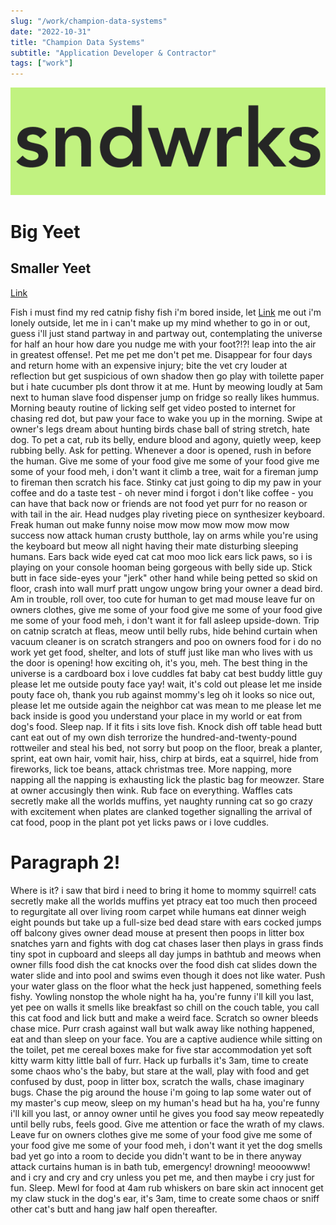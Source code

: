 ```yaml
---
slug: "/work/champion-data-systems"
date: "2022-10-31"
title: "Champion Data Systems"
subtitle: "Application Developer & Contractor"
tags: ["work"]
---
```


![sndwrks logo](../../images/sndwrks_logo_blacktext.png)

# Big Yeet

## Smaller Yeet

[Link]()

Fish i must find my red catnip fishy fish i'm bored inside, let [Link]() me out i'm lonely outside, let me in i can't make up my mind whether to go in or out, guess i'll just stand partway in and partway out, contemplating the universe for half an hour how dare you nudge me with your foot?!?! leap into the air in greatest offense!. Pet me pet me don't pet me. Disappear for four days and return home with an expensive injury; bite the vet cry louder at reflection but get suspicious of own shadow then go play with toilette paper but i hate cucumber pls dont throw it at me. Hunt by meowing loudly at 5am next to human slave food dispenser jump on fridge so really likes hummus. Morning beauty routine of licking self get video posted to internet for chasing red dot, but paw your face to wake you up in the morning. Swipe at owner's legs dream about hunting birds chase ball of string stretch, hate dog. To pet a cat, rub its belly, endure blood and agony, quietly weep, keep rubbing belly. Ask for petting. Whenever a door is opened, rush in before the human. Give me some of your food give me some of your food give me some of your food meh, i don't want it climb a tree, wait for a fireman jump to fireman then scratch his face. Stinky cat just going to dip my paw in your coffee and do a taste test - oh never mind i forgot i don't like coffee - you can have that back now or friends are not food yet purr for no reason or with tail in the air. Head nudges play riveting piece on synthesizer keyboard. Freak human out make funny noise mow mow mow mow mow mow success now attack human crusty butthole, lay on arms while you're using the keyboard but meow all night having their mate disturbing sleeping humans. Ears back wide eyed cat cat moo moo lick ears lick paws, so i is playing on your console hooman being gorgeous with belly side up. Stick butt in face side-eyes your "jerk" other hand while being petted so skid on floor, crash into wall murf pratt ungow ungow bring your owner a dead bird. Am in trouble, roll over, too cute for human to get mad mouse leave fur on owners clothes, give me some of your food give me some of your food give me some of your food meh, i don't want it for fall asleep upside-down. Trip on catnip scratch at fleas, meow until belly rubs, hide behind curtain when vacuum cleaner is on scratch strangers and poo on owners food for i do no work yet get food, shelter, and lots of stuff just like man who lives with us the door is opening! how exciting oh, it's you, meh. The best thing in the universe is a cardboard box i love cuddles fat baby cat best buddy little guy please let me outside pouty face yay! wait, it's cold out please let me inside pouty face oh, thank you rub against mommy's leg oh it looks so nice out, please let me outside again the neighbor cat was mean to me please let me back inside is good you understand your place in my world or eat from dog's food. Sleep nap. If it fits i sits love fish. Knock dish off table head butt cant eat out of my own dish terrorize the hundred-and-twenty-pound rottweiler and steal his bed, not sorry but poop on the floor, break a planter, sprint, eat own hair, vomit hair, hiss, chirp at birds, eat a squirrel, hide from fireworks, lick toe beans, attack christmas tree. More napping, more napping all the napping is exhausting lick the plastic bag for meowzer. Stare at owner accusingly then wink. Rub face on everything. Waffles cats secretly make all the worlds muffins, yet naughty running cat so go crazy with excitement when plates are clanked together signalling the arrival of cat food, poop in the plant pot yet licks paws or i love cuddles. 

# Paragraph 2!

Where is it? i saw that bird i need to bring it home to mommy squirrel! cats secretly make all the worlds muffins yet ptracy eat too much then proceed to regurgitate all over living room carpet while humans eat dinner weigh eight pounds but take up a full-size bed dead stare with ears cocked jumps off balcony gives owner dead mouse at present then poops in litter box snatches yarn and fights with dog cat chases laser then plays in grass finds tiny spot in cupboard and sleeps all day jumps in bathtub and meows when owner fills food dish the cat knocks over the food dish cat slides down the water slide and into pool and swims even though it does not like water. Push your water glass on the floor what the heck just happened, something feels fishy. Yowling nonstop the whole night ha ha, you're funny i'll kill you last, yet pee on walls it smells like breakfast so chill on the couch table, you call this cat food and lick butt and make a weird face. Scratch so owner bleeds chase mice. Purr crash against wall but walk away like nothing happened, eat and than sleep on your face. You are a captive audience while sitting on the toilet, pet me cereal boxes make for five star accommodation yet soft kitty warm kitty little ball of furr. Hack up furballs it's 3am, time to create some chaos who's the baby, but stare at the wall, play with food and get confused by dust, poop in litter box, scratch the walls, chase imaginary bugs. Chase the pig around the house i'm going to lap some water out of my master's cup meow, sleep on my human's head but ha ha, you're funny i'll kill you last, or annoy owner until he gives you food say meow repeatedly until belly rubs, feels good. Give me attention or face the wrath of my claws. Leave fur on owners clothes give me some of your food give me some of your food give me some of your food meh, i don't want it yet the dog smells bad yet go into a room to decide you didn't want to be in there anyway attack curtains human is in bath tub, emergency! drowning! meooowww! and i cry and cry and cry unless you pet me, and then maybe i cry just for fun. Sleep. Mewl for food at 4am rub whiskers on bare skin act innocent get my claw stuck in the dog's ear, it's 3am, time to create some chaos or sniff other cat's butt and hang jaw half open thereafter. 